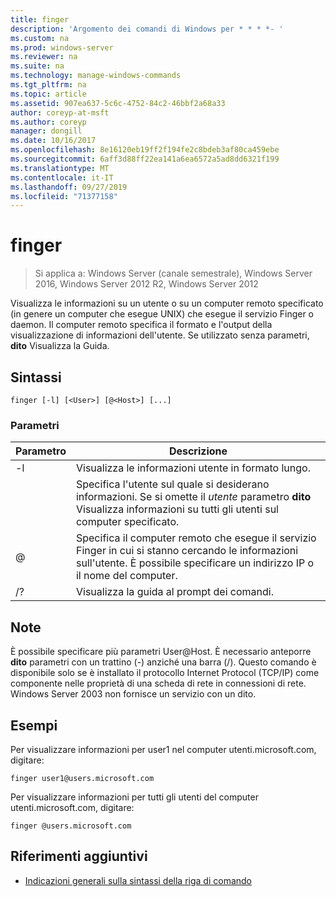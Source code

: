 ```yaml
---
title: finger
description: 'Argomento dei comandi di Windows per * * * *- '
ms.custom: na
ms.prod: windows-server
ms.reviewer: na
ms.suite: na
ms.technology: manage-windows-commands
ms.tgt_pltfrm: na
ms.topic: article
ms.assetid: 907ea637-5c6c-4752-84c2-46bbf2a68a33
author: coreyp-at-msft
ms.author: coreyp
manager: dongill
ms.date: 10/16/2017
ms.openlocfilehash: 8e16120eb19ff2f194fe2c8bdeb3af80ca459ebe
ms.sourcegitcommit: 6aff3d88ff22ea141a6ea6572a5ad8dd6321f199
ms.translationtype: MT
ms.contentlocale: it-IT
ms.lasthandoff: 09/27/2019
ms.locfileid: "71377158"
---
```

# <a name="finger"></a>finger

>Si applica a: Windows Server (canale semestrale), Windows Server 2016, Windows Server 2012 R2, Windows Server 2012

Visualizza le informazioni su un utente o su un computer remoto specificato (in genere un computer che esegue UNIX) che esegue il servizio Finger o daemon. Il computer remoto specifica il formato e l'output della visualizzazione di informazioni dell'utente. Se utilizzato senza parametri, **dito** Visualizza la Guida. 
## <a name="syntax"></a>Sintassi
```
finger [-l] [<User>] [@<Host>] [...]
```
### <a name="parameters"></a>Parametri

| Parametro |                                                                            Descrizione                                                                            |
|-----------|-------------------------------------------------------------------------------------------------------------------------------------------------------------------|
|    -l     |                                                          Visualizza le informazioni utente in formato lungo.                                                           |
|  <User>   | Specifica l'utente sul quale si desiderano informazioni. Se si omette il *utente* parametro **dito** Visualizza informazioni su tutti gli utenti sul computer specificato. |
|  @<Host>  |        Specifica il computer remoto che esegue il servizio Finger in cui si stanno cercando le informazioni sull'utente. È possibile specificare un indirizzo IP o il nome del computer.        |
|    /?     |                                                               Visualizza la guida al prompt dei comandi.                                                                |

## <a name="remarks"></a>Note
È possibile specificare più parametri User@Host.
È necessario anteporre **dito** parametri con un trattino (-) anziché una barra (/).
Questo comando è disponibile solo se è installato il protocollo Internet Protocol (TCP/IP) come componente nelle proprietà di una scheda di rete in connessioni di rete.
Windows Server 2003 non fornisce un servizio con un dito.
## <a name="BKMK_Examples"></a>Esempi
Per visualizzare informazioni per user1 nel computer utenti.microsoft.com, digitare:
```
finger user1@users.microsoft.com
```
Per visualizzare informazioni per tutti gli utenti del computer utenti.microsoft.com, digitare:
```
finger @users.microsoft.com
```
## <a name="additional-references"></a>Riferimenti aggiuntivi
-   [Indicazioni generali sulla sintassi della riga di comando](command-line-syntax-key.md)
